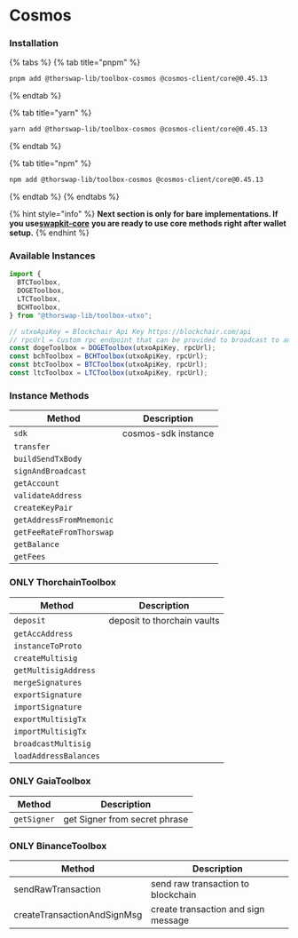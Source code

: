 # Cosmos

### Installation

{% tabs %}
{% tab title="pnpm" %}
```bash
pnpm add @thorswap-lib/toolbox-cosmos @cosmos-client/core@0.45.13
```
{% endtab %}

{% tab title="yarn" %}
```bash
yarn add @thorswap-lib/toolbox-cosmos @cosmos-client/core@0.45.13
```
{% endtab %}

{% tab title="npm" %}
```bash
npm add @thorswap-lib/toolbox-cosmos @cosmos-client/core@0.45.13
```
{% endtab %}
{% endtabs %}

{% hint style="info" %}
**Next section is only for bare implementations. If you use**[**swapkit-core**](../../reference/swapkit-sdk-methods/core.md) **you are ready to use core methods right after wallet setup.**
{% endhint %}

### Available Instances

```typescript
import {
  BTCToolbox,
  DOGEToolbox,
  LTCToolbox,
  BCHToolbox,
} from "@thorswap-lib/toolbox-utxo";

// utxoApiKey = Blockchair Api Key https://blockchair.com/api
// rpcUrl = Custom rpc endpoint that can be provided to broadcast to and fetch data from blockchain
const dogeToolbox = DOGEToolbox(utxoApiKey, rpcUrl);
const bchToolbox = BCHToolbox(utxoApiKey, rpcUrl);
const btcToolbox = BTCToolbox(utxoApiKey, rpcUrl);
const ltcToolbox = LTCToolbox(utxoApiKey, rpcUrl);
```

### Instance Methods

| Method                   | Description         |
| ------------------------ | ------------------- |
| `sdk`                    | cosmos-sdk instance |
| `transfer`               |                     |
| `buildSendTxBody`        |                     |
| `signAndBroadcast`       |                     |
| `getAccount`             |                     |
| `validateAddress`        |                     |
| `createKeyPair`          |                     |
| `getAddressFromMnemonic` |                     |
| `getFeeRateFromThorswap` |                     |
| `getBalance`             |                     |
| `getFees`                |                     |

### ONLY ThorchainToolbox

| Method                | Description                 |
| --------------------- | --------------------------- |
| `deposit`             | deposit to thorchain vaults |
| `getAccAddress`       |                             |
| `instanceToProto`     |                             |
| `createMultisig`      |                             |
| `getMultisigAddress`  |                             |
| `mergeSignatures`     |                             |
| `exportSignature`     |                             |
| `importSignature`     |                             |
| `exportMultisigTx`    |                             |
| `importMultisigTx`    |                             |
| `broadcastMultisig`   |                             |
| `loadAddressBalances` |                             |

### ONLY GaiaToolbox

| Method      | Description                   |
| ----------- | ----------------------------- |
| `getSigner` | get Signer from secret phrase |

### ONLY BinanceToolbox

| Method                      | Description                         |
| --------------------------- | ----------------------------------- |
| sendRawTransaction          | send raw transaction to blockchain  |
| createTransactionAndSignMsg | create transaction and sign message |
